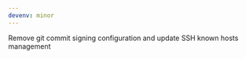 ```yaml
---
devenv: minor
---
```


Remove git commit signing configuration and update SSH known hosts management